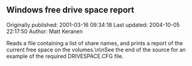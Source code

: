 ## Windows free drive space report

Originally published: 2001-03-16 09:34:18
Last updated: 2004-10-05 22:17:50
Author: Matt Keranen

Reads a file containing a list of share names, and prints a report of the current free space on the volumes.\n\nSee the end of the source for an example of the required DRIVESPACE.CFG file.